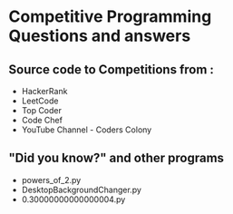 # Competitive Programming Questions and answers

## Source code to Competitions from :
  * HackerRank
  * LeetCode
  * Top Coder
  * Code Chef
  * YouTube Channel - Coders Colony

## "Did you know?" and other programs
  * powers_of_2.py
  * DesktopBackgroundChanger.py
  * 0.30000000000000004.py
